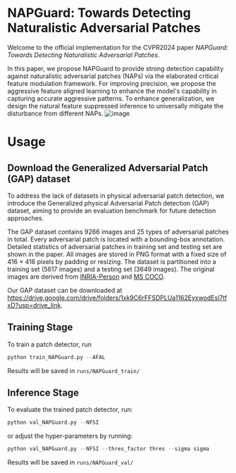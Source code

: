 # NAPGuard: Towards Detecting Naturalistic Adversarial Patches
Welcome to the official implementation for the CVPR2024 paper _NAPGuard: Towards Detecting Naturalistic Adversarial Patches_. 

In this paper, we propose NAPGuard to provide strong detection capability against naturalistic adversarial patches (NAPs) via the elaborated critical feature modulation framework. For improving precision, we propose the aggressive feature aligned learning to enhance the model's capability in capturing accurate aggressive patterns. To enhance generalization, we design the natural feature suppressed inference to universally mitigate the disturbance from different NAPs.
![image](https://github.com/wsynuiag/NAPGaurd/blob/main/figure/framework.png)

# Usage 

## Download the Generalized Adversarial Patch (GAP) dataset
To address the lack of datasets in physical adversarial patch detection, we introduce the Generalized physical Adversarial Patch detection (GAP) dataset, aiming to provide an evaluation benchmark for future detection approaches.

The GAP dataset contains 9266 images and 25 types of adversarial patches in total. Every adversarial patch is located with a bounding-box annotation. Detailed statistics of adversarial patches in training set and testing set are shown in the paper. All images are stored in PNG format with a fixed size of 416 $\times$ 416 pixels by padding or resizing. The dataset is partitioned into a training set (5617 images) and a testing set (3649 images). The original images are derived from [INRIA-Person](https://inria.hal.science/file/index/docid/548512/filename/hog_cvpr2005.pdf) and [MS COCO](https://cocodataset.org/#home).

Our GAP dataset can be downloaded at https://drive.google.com/drive/folders/1xk9C6rFFSDPLUa1162EyxwodEsl7tfxD?usp=drive_link.

## Training Stage
To train a patch detector, run
```python
python train_NAPGuard.py --AFAL
```
Results will be saved in `runs/NAPGuard_train/`

## Inference Stage
To evaluate the trained patch detector, run:
```python
python val_NAPGuard.py --NFSI
```
or adjust the hyper-parameters by running:
```python
python val_NAPGuard.py --NFSI --thres_factor thres --sigma sigma
```
Results will be saved in `runs/NAPGuard_val/`

